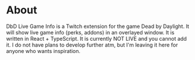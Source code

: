 # About
DbD Live Game Info is a Twitch extension for the game Dead by Daylight. It will show live game info (perks, addons) in an overlayed window. It is written in React + TypeScript. 
It is currently NOT LIVE and you cannot add it. I do not have plans to develop further atm, but I'm leaving it here for anyone who wants inspiration.
